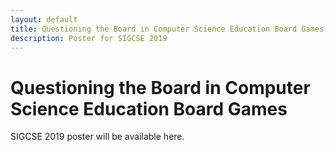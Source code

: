 ```yaml
---
layout: default
title: Questioning the Board in Computer Science Education Board Games
description: Poster for SIGCSE 2019
---
```


# Questioning the Board in Computer Science Education Board Games

SIGCSE 2019 poster will be available here.
